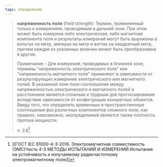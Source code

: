 ```yaml
---
tags: определение
---
```

>**напряженность поля** (field strength): Термин, применяемый только к измерениям, проводимым в дальней зоне. При этом может быть измерена либо электрическая, либо магнитная компонента поля и результаты измерений могут быть выражены в вольтах на метр, амперах на метр и ваттах на квадратный метр, причем каждая из указанных величин может быть преобразована в другие.  
>
>Примечание - Для измерений, проводимых в ближней зоне, термины "напряженность электрического поля" или "напряженность магнитного поля" применяют в зависимости от результирующих измерений электрического или магнитного полей. В указанной зоне поля соотношение между напряженностью электрического и магнитного полей и расстоянием является сложным и трудным для прогнозирования вследствие зависимости от конфигурации конкретных объектов. Ввиду того, что определить временные и пространственные соотношения фаз различных компонентов сложного поля, как правило, невозможно, неопределимой является также плотность протока мощности.
>
>п. 3.8[^1]

[^1]:[[ГОСТ IEC 61000-4-3-2016. Электромагнитная совместимость (ЭМС)Часть 4-3 МЕТОДЫ ИСПЫТАНИЙ И ИЗМЕРЕНИЙ Испытание на устойчивость к излучаемому радиочастотному электромагнитному полю]]